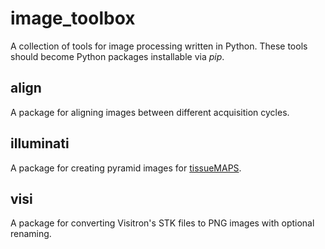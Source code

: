 # image_toolbox #

A collection of tools for image processing written in Python. These tools should become Python packages installable via *pip*.


## align ##

A package for aligning images between different acquisition cycles.


## illuminati ##

A package for creating pyramid images for [tissueMAPS](https://github.com/pelkmanslab/TissueMAPS).


## visi ## 

A package for converting Visitron's STK files to PNG images with optional renaming.
